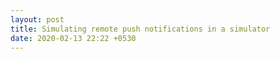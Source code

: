 ```yaml
---
layout: post
title: Simulating remote push notifications in a simulator
date: 2020-02-13 22:22 +0530
---
```


